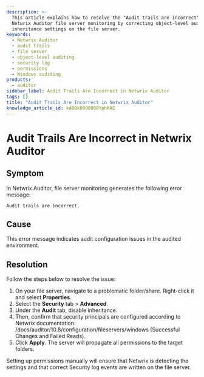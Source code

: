 ```yaml
---
description: >-
  This article explains how to resolve the "Audit trails are incorrect" error in
  Netwrix Auditor file server monitoring by correcting object-level auditing and
  inheritance settings on the file server.
keywords:
  - Netwrix Auditor
  - audit trails
  - file server
  - object-level auditing
  - security log
  - permissions
  - Windows auditing
products:
  - auditor
sidebar_label: Audit Trails Are Incorrect in Netwrix Auditor
tags: []
title: "Audit Trails Are Incorrect in Netwrix Auditor"
knowledge_article_id: kA0Qk0000000YphKAE
---
```


# Audit Trails Are Incorrect in Netwrix Auditor

## Symptom

In Netwrix Auditor, file server monitoring generates the following error message:

```text
Audit trails are incorrect.
```

## Cause

This error message indicates audit configuration issues in the audited environment.

## Resolution

Follow the steps below to resolve the issue:

1. On your file server, navigate to a problematic folder/share. Right-click it and select **Properties**.
2. Select the **Security** tab > **Advanced**.
3. Under the **Audit** tab, disable inheritance.
4. Then, confirm that security principals are configured according to Netwrix documentation: /docs/auditor/10.8/configuration/fileservers/windows (Successful Changes and Failed Reads).
5. Click **Apply**. The server will propagate all permissions to the target folders.

Setting up permissions manually will ensure that Netwrix is detecting the settings and that correct Security log events are written on the file server.
